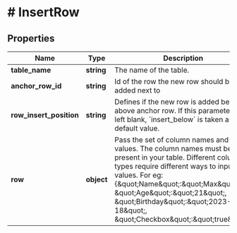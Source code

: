 # # InsertRow

## Properties

Name | Type | Description | Notes
------------ | ------------- | ------------- | -------------
**table_name** | **string** | The name of the table. |
**anchor_row_id** | **string** | Id of the row the new row should be added next to | [optional]
**row_insert_position** | **string** | Defines if the new row is added below or above anchor row. If this parameter is left blank, &#x60;insert_below&#x60; is taken as default value. | [optional]
**row** | **object** | Pass the set of column names and their values. The column names must be present in your table. Different column types require different ways to input values. For eg: {\&quot;Name\&quot;:\&quot;Max\&quot;, \&quot;Age\&quot;:\&quot;21\&quot;, \&quot;Birthday\&quot;:\&quot;2023-02-18\&quot;, \&quot;Checkbox\&quot;:\&quot;true\&quot;} |

